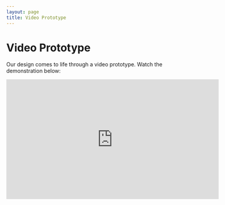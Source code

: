 ```yaml
---
layout: page
title: Video Prototype
---
```


# Video Prototype

Our design comes to life through a video prototype. Watch the demonstration below:

<iframe width="560" height="315" src="https://www.youtube.com/embed/31g6KU4KdJs" frameborder="0" allowfullscreen></iframe>

<!-- Replace "YOUR_YOUTUBE_VIDEO_ID" with the actual ID of your YouTube video -->